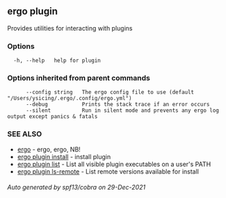 ## ergo plugin

Provides utilities for interacting with plugins

### Options

```
  -h, --help   help for plugin
```

### Options inherited from parent commands

```
      --config string   The ergo config file to use (default "/Users/ysicing/.ergo/.config/ergo.yml")
      --debug           Prints the stack trace if an error occurs
      --silent          Run in silent mode and prevents any ergo log output except panics & fatals
```

### SEE ALSO

* [ergo](ergo.md)	 - ergo, ergo, NB!
* [ergo plugin install](ergo_plugin_install.md)	 - install plugin
* [ergo plugin list](ergo_plugin_list.md)	 - List all visible plugin executables on a user's PATH
* [ergo plugin ls-remote](ergo_plugin_ls-remote.md)	 - List remote versions available for install

###### Auto generated by spf13/cobra on 29-Dec-2021
